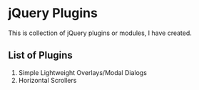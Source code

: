 jQuery Plugins
===================

This is collection of jQuery plugins or modules, I have created.


List of Plugins
----------------

 1. Simple Lightweight Overlays/Modal Dialogs
 2. Horizontal Scrollers